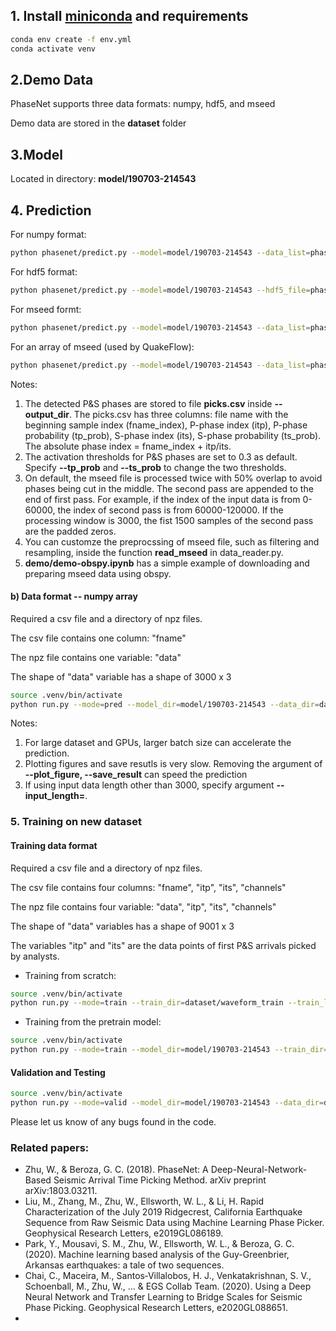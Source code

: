 ## 1.  Install [miniconda](https://docs.conda.io/en/latest/miniconda.html) and requirements
```bash
conda env create -f env.yml
conda activate venv
```

## 2.Demo Data

PhaseNet supports three data formats: numpy, hdf5, and mseed

Demo data are stored in the **dataset** folder

## 3.Model
Located in directory: **model/190703-214543**

## 4. Prediction 

For numpy format:
~~~bash
python phasenet/predict.py --model=model/190703-214543 --data_list=phasenet/test_data/selected_phases.csv --data_dir=phasenet/test_data/data --format=numpy
~~~

For hdf5 format:
~~~bash
python phasenet/predict.py --model=model/190703-214543 --hdf5_file=phasenet/test_data/data.h5 --hdf5_group=data --format=hdf5
~~~

For mseed formt:
~~~bash
python phasenet/predict.py --model=model/190703-214543 --data_list=phasenet/test_data/mseed_station.csv --data_dir=phasenet/test_data/waveforms --format=mseed
~~~

For an array of mseed (used by QuakeFlow):
~~~bash
python phasenet/predict.py --model=model/190703-214543 --data_list=phasenet/test_data/mseed.csv --data_dir=phasenet/test_data/waveforms --stations=phasenet/test_data/stations.csv  --format=mseed_array --amplitude
~~~

Notes:
1. The detected P&S phases are stored to file **picks.csv** inside **--output_dir**. The picks.csv has three columns: file name with the beginning sample index (fname_index), P-phase index (itp), P-phase probability (tp_prob), S-phase index (its), S-phase probability (ts_prob). The absolute phase index = fname_index + itp/its.
2. The activation thresholds for P&S phases are set to 0.3 as default. Specify **--tp_prob** and **--ts_prob** to change the two thresholds. 
3. On default, the mseed file is processed twice with 50% overlap to avoid phases being cut in the middle. The second pass are appended to the end of first pass. For example, if the index of the input data is from 0-60000, the index of second pass is from 60000-120000. If the processing window is 3000, the fist 1500 samples of the second pass are the padded zeros.
4. You can customze the preprocssing of mseed file, such as filtering and resampling, inside the function **read_mseed** in data_reader.py.
5. **demo/demo-obspy.ipynb** has a simple example of downloading and preparing mseed data using obspy.

#### b) Data format -- numpy array
Required a csv file and a directory of npz files.

The csv file contains one column: "fname"

The npz file contains one variable: "data"

The shape of "data" variable has a shape of 3000 x 3

~~~bash
source .venv/bin/activate
python run.py --mode=pred --model_dir=model/190703-214543 --data_dir=dataset/waveform_pred --data_list=dataset/waveform.csv --output_dir=output --plot_figure --save_result --batch_size=20
~~~

Notes:
1. For large dataset and GPUs, larger batch size can accelerate the prediction. 
2. Plotting figures and save resutls is very slow. Removing the argument of **--plot_figure, --save_result** can speed the prediction
3. If using input data length other than 3000, specify argument **--input_length=**. 

### 5. Training on new dataset

#### Training data format
Required a csv file and a directory of npz files.

The csv file contains four columns: "fname", "itp", "its", "channels"

The npz file contains four variable: "data", "itp", "its", "channels"

The shape of "data" variables has a shape of 9001 x 3

The variables "itp" and "its" are the data points of first P&S arrivals picked by analysts. 

- Training from scratch:

~~~bash
source .venv/bin/activate
python run.py --mode=train --train_dir=dataset/waveform_train --train_list=dataset/waveform.csv --batch_size=20
~~~

- Training from the pretrain model:

~~~bash
source .venv/bin/activate
python run.py --mode=train --model_dir=model/190703-214543 --train_dir=dataset/waveform_train --train_list=dataset/waveform.csv --batch_size=20
~~~


####  Validation and Testing
~~~bash
source .venv/bin/activate
python run.py --mode=valid --model_dir=model/190703-214543 --data_dir=dataset/waveform_train --data_list=dataset/waveform.csv --plot_figure --save_result --batch_size=20
~~~

Please let us know of any bugs found in the code. 


### Related papers:
- Zhu, W., & Beroza, G. C. (2018). PhaseNet: A Deep-Neural-Network-Based Seismic Arrival Time Picking Method. arXiv preprint arXiv:1803.03211.
- Liu, M., Zhang, M., Zhu, W., Ellsworth, W. L., & Li, H. Rapid Characterization of the July 2019 Ridgecrest, California Earthquake Sequence from Raw Seismic Data using Machine Learning Phase Picker. Geophysical Research Letters, e2019GL086189.
- Park, Y., Mousavi, S. M., Zhu, W., Ellsworth, W. L., & Beroza, G. C. (2020). Machine learning based analysis of the Guy-Greenbrier, Arkansas earthquakes: a tale of two sequences.
- Chai, C., Maceira, M., Santos‐Villalobos, H. J., Venkatakrishnan, S. V., Schoenball, M., Zhu, W., ... & EGS Collab Team. (2020). Using a Deep Neural Network and Transfer Learning to Bridge Scales for Seismic Phase Picking. Geophysical Research Letters, e2020GL088651.
- 

